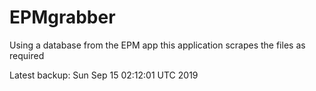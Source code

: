 # EPMgrabber
Using a database from the EPM app this application scrapes the files as required


Latest backup: Sun Sep 15 02:12:01 UTC 2019
